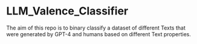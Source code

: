 # LLM_Valence_Classifier
The aim of this repo is to binary classify a dataset of different Texts that were generated by GPT-4 and humans based on different Text properties.
